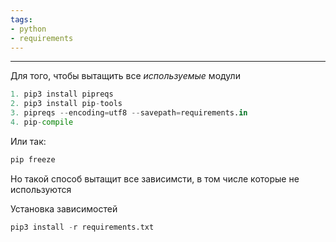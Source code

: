 ```yaml
---
tags:
- python
- requirements
---
```

---
Для того, чтобы вытащить все *используемые* модули 
```python
1. pip3 install pipreqs
2. pip3 install pip-tools
3. pipreqs --encoding=utf8 --savepath=requirements.in
4. pip-compile
```


Или так:
```python
pip freeze
```
Но такой способ вытащит все зависимсти, в том числе которые не используются

Установка зависимостей
```python
pip3 install -r requirements.txt
```
